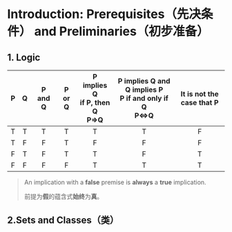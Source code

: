 # Introduction: Prerequisites（先决条件） and Preliminaries（初步准备）

## 1. Logic

|P|Q|P and Q|P or Q|P implies Q<br>if P, then Q<br>P$\Rightarrow$Q|P implies Q and Q implies P<br>P if and only if Q<br>P$\Leftrightarrow$Q|It is not the case that P|
|:---:|:---:|:---:|:---:|:---:|:---:|:---:|
|T|T|T|T|T|T|F|
|T|F|F|T|F|F|F|
|F|T|F|T|T|F|T|
|F|F|F|F|T|T|T|

> An implication with a **false** premise is **always** a **true** implication.
>
> 前提为**假**的蕴含式**始终**为**真**。

## 2.Sets and Classes（类）
